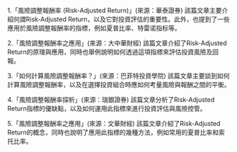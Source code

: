 

1.「風險調整報酬率 (Risk-Adjusted Return)」(來源：華泰證券)
該篇文章主要介紹何謂Risk-Adjusted Return，以及它對投資評估的重要性。此外，也提到了一些應用於風險調整報酬率的指標，例如夏普比率、特雷诺指标等。

2.「風險調整報酬率之應用」(來源：大中華財經)
該篇文章介紹了Risk-Adjusted Return的原理與應用，同時也舉例說明如何透過這項指標來評估投資風險及回報。

3.「如何計算風險調整報酬率？」(來源：巴菲特投資學院)
該篇文章主要談到如何計算風險調整報酬率，以及在選擇投資組合時應如何考量風險與報酬之間的平衡。

4.「風險調整報酬率探析」(來源：瑞銀證券)
該篇文章分析了Risk-Adjusted Return指標的優缺點，以及如何運用此指標來進行投資評估與風險控管。

5.「風險調整報酬率之應用」(來源：文華財經)
該篇文章介紹了Risk-Adjusted Return的概念，同時也說明了應用此指標的幾種方法，例如常用的夏普比率和索托比率。